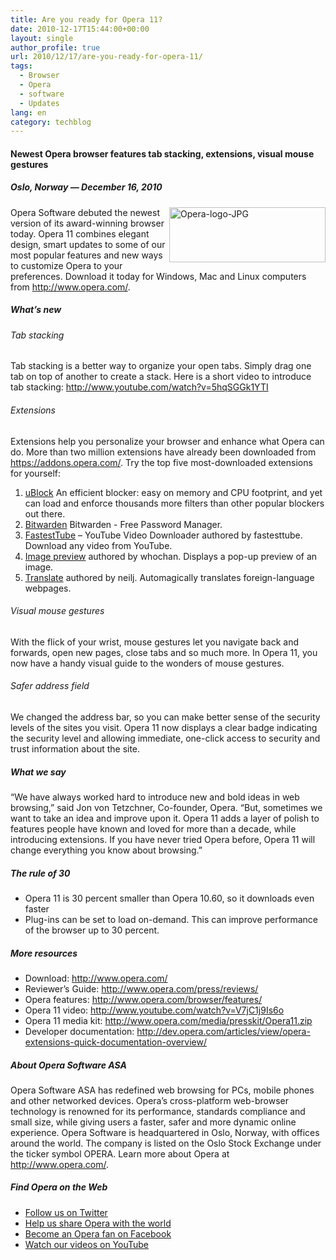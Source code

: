 ```yaml
---
title: Are you ready for Opera 11?
date: 2010-12-17T15:44:00+00:00
layout: single
author_profile: true
url: 2010/12/17/are-you-ready-for-opera-11/
tags:
  - Browser
  - Opera
  - software
  - Updates
lang: en
category: techblog
---
```

#### Newest Opera browser features tab stacking, extensions, visual mouse gestures

##### Oslo, Norway — December 16, 2010

[<img title="Opera-logo-JPG" border="0" alt="Opera-logo-JPG" align="right" src="http://lh6.ggpht.com/_vaUVXcmC3OI/TQt-TGFSIAI/AAAAAAAADgk/3TgB7XgKsfQ/Opera-logo-JPG_thumb%5B4%5D.jpg?imgmax=800" width="250" height="88" />](http://lh5.ggpht.com/_vaUVXcmC3OI/TQt-RcEwZFI/AAAAAAAADgg/obSKmxznErk/s1600-h/Opera-logo-JPG%5B7%5D.jpg)Opera Software debuted the newest version of its award-winning browser today. Opera 11 combines elegant design, smart updates to some of our most popular features and new ways to customize Opera to your preferences. Download it today for Windows, Mac and Linux computers from <http://www.opera.com/>.

##### What’s new

###### Tab stacking

Tab stacking is a better way to organize your open tabs. Simply drag one tab on top of another to create a stack. Here is a short video to introduce tab stacking: <http://www.youtube.com/watch?v=5hqSGGk1YTI>

###### Extensions

Extensions help you personalize your browser and enhance what Opera can do. More than two million extensions have already been downloaded from <https://addons.opera.com/>. Try the top five most-downloaded extensions for yourself:

  1. [uBlock](https://addons.opera.com/en/extensions/details/ublock/) An efficient blocker: easy on memory and CPU footprint, and yet can load and enforce thousands more filters than other popular blockers out there. 
  2. [Bitwarden](hhttps://addons.opera.com/en/extensions/details/bitwarden-free-password-manager/) Bitwarden - Free Password Manager. 
  3. [FastestTube](https://addons.opera.com/en/extensions/details/fastesttube-youtube-video-downloader/) – YouTube Video Downloader authored by fastesttube. Download any video from YouTube. 
  4. [Image preview](https://addons.opera.com/en/extensions/details/image-preview-popup/) authored by whochan. Displays a pop-up preview of an image. 
  5. [Translate](https://addons.opera.com/en/extensions/details/translate/) authored by neilj. Automagically translates foreign-language webpages.

###### Visual mouse gestures

With the flick of your wrist, mouse gestures let you navigate back and forwards, open new pages, close tabs and so much more. In Opera 11, you now have a handy visual guide to the wonders of mouse gestures.

###### Safer address field

We changed the address bar, so you can make better sense of the security levels of the sites you visit. Opera 11 now displays a clear badge indicating the security level and allowing immediate, one-click access to security and trust information about the site.

##### What we say

“We have always worked hard to introduce new and bold ideas in web browsing,” said Jon von Tetzchner, Co-founder, Opera. “But, sometimes we want to take an idea and improve upon it. Opera 11 adds a layer of polish to features people have known and loved for more than a decade, while introducing extensions. If you have never tried Opera before, Opera 11 will change everything you know about browsing.”

##### The rule of 30

  * Opera 11 is 30 percent smaller than Opera 10.60, so it downloads even faster 
  * Plug-ins can be set to load on-demand. This can improve performance of the browser up to 30 percent.

##### More resources

  * Download: <http://www.opera.com/> 
  * Reviewer’s Guide: <http://www.opera.com/press/reviews/> 
  * Opera features: <http://www.opera.com/browser/features/> 
  * Opera 11 video: <http://www.youtube.com/watch?v=V7jC1j9Is6o> 
  * Opera 11 media kit: <http://www.opera.com/media/presskit/Opera11.zip> 
  * Developer documentation: <http://dev.opera.com/articles/view/opera-extensions-quick-documentation-overview/> 

##### About Opera Software ASA

Opera Software ASA has redefined web browsing for PCs, mobile phones and other networked devices. Opera’s cross-platform web-browser technology is renowned for its performance, standards compliance and small size, while giving users a faster, safer and more dynamic online experience. Opera Software is headquartered in Oslo, Norway, with offices around the world. The company is listed on the Oslo Stock Exchange under the ticker symbol OPERA. Learn more about Opera at <http://www.opera.com/>.

##### Find Opera on the Web

  * [Follow us on Twitter](http://www.twitter.com/opera)
  * [Help us share Opera with the world](http://www.chooseopera.com/)
  * [Become an Opera fan on Facebook](http://www.facebook.com/Opera)
  * [Watch our videos on YouTube](http://www.youtube.com/user/operasoftware)